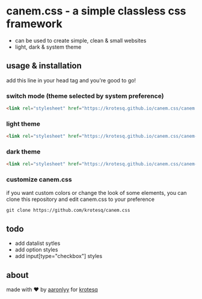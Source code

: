 # canem.css - a simple classless css framework

- can be used to create simple, clean & small websites
- light, dark & system theme

## usage & installation

add this line in your head tag and you're good to go!

### switch mode (theme selected by system preference)

```html
<link rel="stylesheet" href="https://krotesq.github.io/canem.css/canem.css">
```

### light theme

```html
<link rel="stylesheet" href="https://krotesq.github.io/canem.css/canem-light.css">
```

### dark theme

```html
<link rel="stylesheet" href="https://krotesq.github.io/canem.css/canem-dark.css">
```

### customize canem.css

if you want custom colors or change the look of some elements, you can clone this repository and edit canem.css to your preference

```txt
git clone https://github.com/krotesq/canem.css
```

## todo

- add datalist sytles
- add option styles
- add input[type="checkbox"] styles

## about

made with ♥ by [aaronlyy](https://github.com/aaronlyy) for [krotesq](https://github.com/krotesq)
